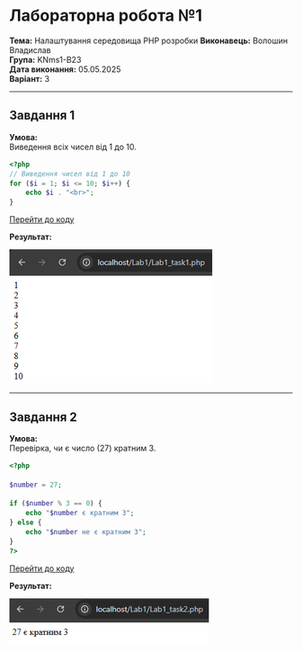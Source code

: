 # Лабораторна робота №1

[](https://github.com/VoloshynVl/PHPLABS-Voloshyn/blob/main/Lab1/README.md)

**Тема:** Налаштування середовища PHP розробки **Виконавець:** Волошин Владислав  
**Група:** KNms1-B23  
**Дата виконання:** 05.05.2025  
**Варіант:** 3

---

## Завдання 1

[](https://github.com/VoloshynVl/PHPLABS-Voloshyn/blob/main/Lab1/README.md)

**Умова:**  
Виведення всіх чисел від 1 до 10.

```php
<?php
// Виведення чисел від 1 до 10
for ($i = 1; $i <= 10; $i++) {
    echo $i . "<br>";
}
```

[Перейти до коду](https://github.com/VoloshynVl/PHPLABS-Voloshyn/blob/main/Lab1/Lab1_task1.php)

**Результат:**

[![Скриншот Завдання 1](https://github.com/VoloshynVl/PHPLABS-Voloshyn/blob/main/Lab1/Screenshots/task1.png)](https://github.com/VoloshynVl/PHPLABS-Voloshyn/blob/main/Lab1/Screenshots/task1.png)

---

## Завдання 2

[](https://github.com/VoloshynVl/PHPLABS-Voloshyn/blob/main/Lab1/README.md)

**Умова:**  
Перевірка, чи є число (27) кратним 3.

```php
<?php

$number = 27;

if ($number % 3 == 0) {
    echo "$number є кратним 3";
} else {
    echo "$number не є кратним 3";
}
?>
```

[Перейти до коду](https://github.com/VoloshynVl/PHPLABS-Voloshyn/blob/main/Lab1/Lab1_task2.php)

**Результат:**

[![Скріншот Завдання 2](https://github.com/VoloshynVl/PHPLABS-Voloshyn/blob/main/Lab1/Screenshots/task2.png)](https://github.com/VoloshynVl/PHPLABS-Voloshyn/blob/main/Lab1/Screenshots/task2.png)
